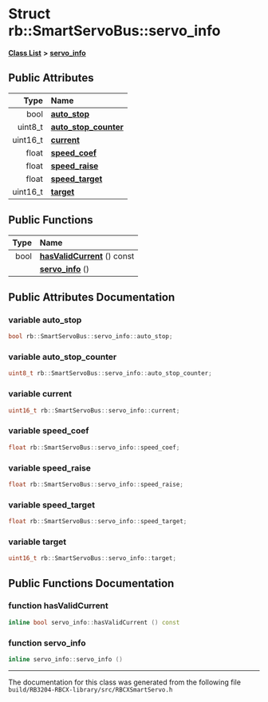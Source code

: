 
# Struct rb::SmartServoBus::servo\_info


[**Class List**](annotated.md) **>** [**servo\_info**](structrb_1_1_smart_servo_bus_1_1servo__info.md)


















## Public Attributes

| Type | Name |
| ---: | :--- |
|  bool | [**auto\_stop**](structrb_1_1_smart_servo_bus_1_1servo__info.md#variable-auto-stop)  <br> |
|  uint8\_t | [**auto\_stop\_counter**](structrb_1_1_smart_servo_bus_1_1servo__info.md#variable-auto-stop-counter)  <br> |
|  uint16\_t | [**current**](structrb_1_1_smart_servo_bus_1_1servo__info.md#variable-current)  <br> |
|  float | [**speed\_coef**](structrb_1_1_smart_servo_bus_1_1servo__info.md#variable-speed-coef)  <br> |
|  float | [**speed\_raise**](structrb_1_1_smart_servo_bus_1_1servo__info.md#variable-speed-raise)  <br> |
|  float | [**speed\_target**](structrb_1_1_smart_servo_bus_1_1servo__info.md#variable-speed-target)  <br> |
|  uint16\_t | [**target**](structrb_1_1_smart_servo_bus_1_1servo__info.md#variable-target)  <br> |


## Public Functions

| Type | Name |
| ---: | :--- |
|  bool | [**hasValidCurrent**](structrb_1_1_smart_servo_bus_1_1servo__info.md#function-hasvalidcurrent) () const<br> |
|   | [**servo\_info**](structrb_1_1_smart_servo_bus_1_1servo__info.md#function-servo-info) () <br> |








## Public Attributes Documentation


### variable auto\_stop 


```cpp
bool rb::SmartServoBus::servo_info::auto_stop;
```



### variable auto\_stop\_counter 


```cpp
uint8_t rb::SmartServoBus::servo_info::auto_stop_counter;
```



### variable current 


```cpp
uint16_t rb::SmartServoBus::servo_info::current;
```



### variable speed\_coef 


```cpp
float rb::SmartServoBus::servo_info::speed_coef;
```



### variable speed\_raise 


```cpp
float rb::SmartServoBus::servo_info::speed_raise;
```



### variable speed\_target 


```cpp
float rb::SmartServoBus::servo_info::speed_target;
```



### variable target 


```cpp
uint16_t rb::SmartServoBus::servo_info::target;
```


## Public Functions Documentation


### function hasValidCurrent 


```cpp
inline bool servo_info::hasValidCurrent () const
```



### function servo\_info 


```cpp
inline servo_info::servo_info () 
```



------------------------------
The documentation for this class was generated from the following file `build/RB3204-RBCX-library/src/RBCXSmartServo.h`